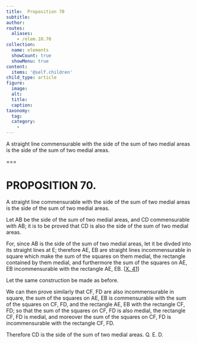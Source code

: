 ```yaml
---
title:  Proposition 70
subtitle: 
author:
routes:
  aliases:
    - /elem.10.70
collection:
  name: elements
  showCount: true
  showMenu: true
content:
  items: '@self.children'
child_type: article
figure:
  image:
  alt:
  title:
  caption:
taxonomy:
  tag:
  category:
    - 
---
```


<p><hi rend="ital">A straight line commensurable with the side of the sum of two medial areas is the side of the sum of two medial areas</hi>. </p>

===

<h1>PROPOSITION 70.</h1>
<p><span class="ital">A straight line commensurable with the side of the sum of two medial areas is the side of the sum of two medial areas</span>. </p>

<p>Let <span class="ital">AB</span> be the side of the sum of two medial areas, and <span class="ital">CD</span> commensurable with <span class="ital">AB</span>; it is to be proved that <span class="ital">CD</span> is also the side of the sum of two medial areas. </p>

<p>For, since <span class="ital">AB</span> is the side of the sum of two medial areas,  let it be divded into its straight lines at <span class="ital">E</span>; therefore <span class="ital">AE</span>, <span class="ital">EB</span> are straight lines incommensurable in square which make the sum of the squares on them medial, the rectangle contained by them medial, and furthermore the sum of the squares on <span class="ital">AE</span>, <span class="ital">EB</span> incommensurable with the rectangle <span class="ital">AE</span>, <span class="ital">EB</span>. [<a href="/elem.10.41">X. 41</a>] </p>

<p>Let the same construction be made as before. </p>

<p>We can then prove similarly that <span class="ital">CF</span>, <span class="ital">FD</span> are also incommensurable in square, the sum of the squares on <span class="ital">AE</span>, <span class="ital">EB</span> is commensurable with the sum of the squares on <span class="ital">CF</span>, <span class="ital">FD</span>, and the rectangle <span class="ital">AE</span>, <span class="ital">EB</span> with the rectangle <span class="ital">CF</span>, <span class="ital">FD</span>; so that the sum of the squares on <span class="ital">CF</span>, <span class="ital">FD</span> is also medial, the rectangle <span class="ital">CF</span>, <span class="ital">FD</span> is medial, and moreover the sum of the squares on <span class="ital">CF</span>, <span class="ital">FD</span> is incommensurable with the rectangle <span class="ital">CF</span>, <span class="ital">FD</span>. </p>

<p>Therefore <span class="ital">CD</span> is the side of the sum of two medial areas. Q. E. D.</p>
